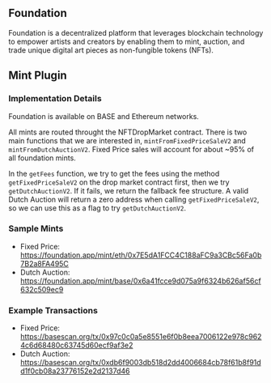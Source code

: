 ## Foundation

Foundation is a decentralized platform that leverages blockchain technology to empower artists and creators by enabling them to mint, auction, and trade unique digital art pieces as non-fungible tokens (NFTs).

## Mint Plugin

### Implementation Details

Foundation is available on BASE and Ethereum networks.

All mints are routed throught the NFTDropMarket contract. There is two main functions that we are interested in, `mintFromFixedPriceSaleV2` and `mintFromDutchAuctionV2`. Fixed Price sales will account for about ~95% of all foundation mints. 

In the `getFees` function, we try to get the fees using the method `getFixedPriceSaleV2` on the drop market contract first, then we try `getDutchAuctionV2`. If it fails, we return the fallback fee structure. A valid Dutch Auction will return a zero address when calling `getFixedPriceSaleV2`, so we can use this as a flag to try `getDutchAuctionV2`.

### Sample Mints

  - Fixed Price: https://foundation.app/mint/eth/0x7E5dA1FCC4C188aFC9a3CBc56Fa0b7B2a8FA495C
  - Dutch Auction: https://foundation.app/mint/base/0x6a41fcce9d075a9f6324b626af56cf632c509ec9

### Example Transactions

  - Fixed Price: https://basescan.org/tx/0x97c0c0a5e8551e6f0b8eea7006122e978c9624c6d68480c63745d60ecf9af3e2
  - Dutch Auction: https://basescan.org/tx/0xdb6f9003db518d2dd4006684cb78f61b8f91dd1f0cb08a23776152e2d2137d46